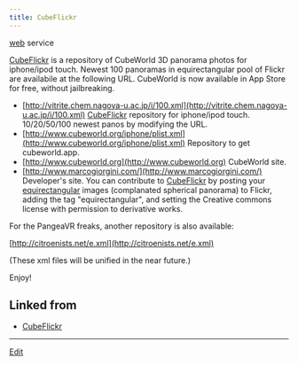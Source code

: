 ```yaml
---
title: CubeFlickr
---
```

[web](/web) service

[CubeFlickr](/CubeFlickr) is a repository of CubeWorld 3D panorama photos for iphone/ipod touch. Newest 100 panoramas in equirectangular pool of Flickr are availabile at the following URL. CubeWorld is now available in App Store for free, without jailbreaking.

* [http://vitrite.chem.nagoya-u.ac.jp/i/100.xml](http://vitrite.chem.nagoya-u.ac.jp/i/100.xml) [CubeFlickr](/CubeFlickr) repository for iphone/ipod touch. 10/20/50/100 newest panos by modifying the URL.
* [http://www.cubeworld.org/iphone/plist.xml](http://www.cubeworld.org/iphone/plist.xml) Repository to get cubeworld.app.
* [http://www.cubeworld.org](http://www.cubeworld.org) CubeWorld site.
* [http://www.marcogiorgini.com/](http://www.marcogiorgini.com/) Developer's site.
You can contribute to [CubeFlickr](/CubeFlickr) by posting your [equirectangular](/Wikipedia:equirectangular) images (complanated spherical panorama) to Flickr, adding the tag "equirectangular", and setting the Creative commons license with permission to derivative works.



For the PangeaVR freaks, another repository is also available:

[http://citroenists.net/e.xml](http://citroenists.net/e.xml)

(These xml files will be unified in the near future.)



Enjoy!

<!--  -->






## Linked from

* [CubeFlickr](/CubeFlickr)


----
[Edit](https://github.com/vitroid/vitroid.github.io/edit/master/MD/CubeFlickr.md)
